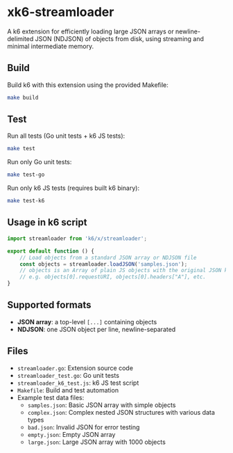 # xk6-streamloader

A k6 extension for efficiently loading large JSON arrays or newline-delimited JSON (NDJSON) of objects from disk, using streaming and minimal intermediate memory.

## Build

Build k6 with this extension using the provided Makefile:

```sh
make build
```

## Test

Run all tests (Go unit tests + k6 JS tests):

```sh
make test
```

Run only Go unit tests:

```sh
make test-go
```

Run only k6 JS tests (requires built k6 binary):

```sh
make test-k6
```

## Usage in k6 script

```js
import streamloader from 'k6/x/streamloader';

export default function () {
    // Load objects from a standard JSON array or NDJSON file
    const objects = streamloader.loadJSON('samples.json');
    // objects is an Array of plain JS objects with the original JSON keys
    // e.g. objects[0].requestURI, objects[0].headers["A"], etc.
}
```

## Supported formats

- **JSON array**: a top-level `[...]` containing objects
- **NDJSON**: one JSON object per line, newline-separated

## Files

- `streamloader.go`: Extension source code
- `streamloader_test.go`: Go unit tests
- `streamloader_k6_test.js`: k6 JS test script
- `Makefile`: Build and test automation
- Example test data files:
  - `samples.json`: Basic JSON array with simple objects
  - `complex.json`: Complex nested JSON structures with various data types
  - `bad.json`: Invalid JSON for error testing
  - `empty.json`: Empty JSON array
  - `large.json`: Large JSON array with 1000 objects
